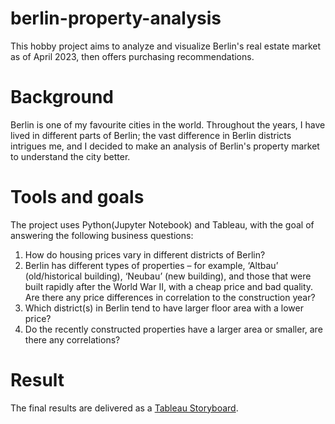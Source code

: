 # berlin-property-analysis
This hobby project aims to analyze and visualize Berlin's real estate market as of April 2023, then offers purchasing recommendations.

# Background
Berlin is one of my favourite cities in the world. Throughout the years, I have lived in different parts of Berlin; the vast difference in Berlin districts intrigues me, and I decided to make an analysis of Berlin's property market to understand the city better.

# Tools and goals
The project uses Python(Jupyter Notebook) and Tableau, with the goal of answering the following business questions:

1. How do housing prices vary in different districts of Berlin?
2. Berlin has different types of properties – for example, ‘Altbau’ (old/historical building), ‘Neubau’ (new building), and those that were built rapidly after the World War II, with a cheap price and bad quality. Are there any price differences in correlation to the construction year?
3. Which district(s) in Berlin tend to have larger floor area with a lower price?
4. Do the recently constructed properties have a larger area or smaller, are there any correlations?

# Result
The final results are delivered as a [Tableau Storyboard](https://public.tableau.com/views/BerlinPropertyPriceApril2023/BerlinPropertyPrice?:language=en-US&:sid=&:display_count=n&:origin=viz_share_link).
